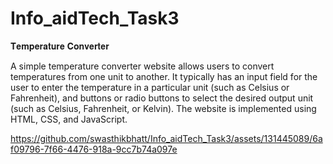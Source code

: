 # Info_aidTech_Task3
𝐓𝐞𝐦𝐩𝐞𝐫𝐚𝐭𝐮𝐫𝐞 𝐂𝐨𝐧𝐯𝐞𝐫𝐭𝐞𝐫

A simple temperature converter website allows users to convert temperatures from one unit to another. It typically has an input field for the user to enter the temperature in a particular unit (such as Celsius or Fahrenheit), and buttons or radio buttons to select the desired output unit (such as Celsius, Fahrenheit, or Kelvin).
The website is implemented using HTML, CSS, and JavaScript.

https://github.com/swasthikbhatt/Info_aidTech_Task3/assets/131445089/6af09796-7f66-4476-918a-9cc7b74a097e

